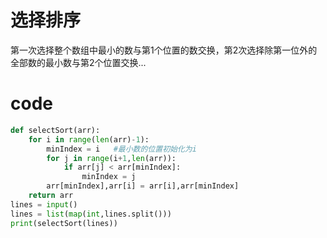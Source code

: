 # 选择排序
第一次选择整个数组中最小的数与第1个位置的数交换，第2次选择除第一位外的全部数的最小数与第2个位置交换...

# code
```Python
def selectSort(arr):
	for i in range(len(arr)-1):
		minIndex = i   #最小数的位置初始化为i
		for j in range(i+1,len(arr)):
			if arr[j] < arr[minIndex]:
				minIndex = j
		arr[minIndex],arr[i] = arr[i],arr[minIndex]
	return arr
lines = input()
lines = list(map(int,lines.split()))
print(selectSort(lines))
```